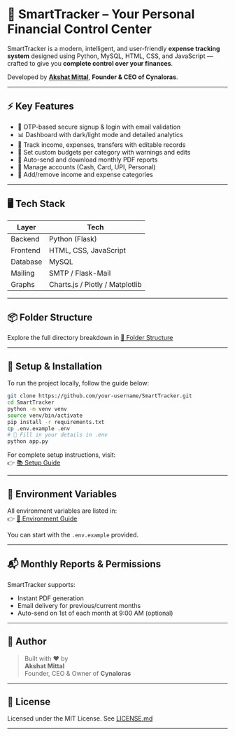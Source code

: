 # 💸 SmartTracker – Your Personal Financial Control Center

SmartTracker is a modern, intelligent, and user-friendly **expense tracking system** designed using Python, MySQL, HTML, CSS, and JavaScript — crafted to give you **complete control over your finances**.  

Developed by [**Akshat Mittal**](https://github.com/akshat-mittal1), **Founder & CEO of Cynaloras**.

---

## ⚡ Key Features

- 🔐 OTP-based secure signup & login with email validation
- 📊 Dashboard with dark/light mode and detailed analytics
- 🧾 Track income, expenses, transfers with editable records
- 🎯 Set custom budgets per category with warnings and edits
- 📑 Auto-send and download monthly PDF reports
- 🏦 Manage accounts (Cash, Card, UPI, Personal)
- 🧩 Add/remove income and expense categories

---

## 🖥️ Tech Stack

| Layer     | Tech                          |
|-----------|-------------------------------|
| Backend   | Python (Flask)                |
| Frontend  | HTML, CSS, JavaScript         |
| Database  | MySQL                         |
| Mailing   | SMTP / Flask-Mail             |
| Graphs    | Charts.js / Plotly / Matplotlib |

---

## 📦 Folder Structure

Explore the full directory breakdown in [📁 Folder Structure](docs/folder-structure.md)

---

## 📄 Setup & Installation

To run the project locally, follow the guide below:

```bash
git clone https://github.com/your-username/SmartTracker.git
cd SmartTracker
python -m venv venv
source venv/bin/activate
pip install -r requirements.txt
cp .env.example .env
# 🔧 Fill in your details in .env
python app.py
```

For complete setup instructions, visit:  
👉 [📚 Setup Guide](docs/setup-guide.md)

---

## 🔐 Environment Variables

All environment variables are listed in:  
👉 [🔐 Environment Guide](docs/env-guide.md)

You can start with the `.env.example` provided.

---

## 📬 Monthly Reports & Permissions

SmartTracker supports:
- Instant PDF generation
- Email delivery for previous/current months
- Auto-send on 1st of each month at 9:00 AM (optional)


---

## 👤 Author

> Built with ❤️ by  
> **Akshat Mittal**  
> Founder, CEO & Owner of **Cynaloras**

---

## 📄 License

Licensed under the MIT License. See [LICENSE.md](LICENSE.md)

---
